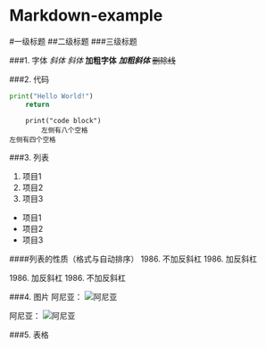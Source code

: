 # Markdown-example
#一级标题
##二级标题
###三级标题

###1. 字体
*斜体*
_斜体_
**加粗字体**
***加粗斜体***
~~删除线~~



###2. 代码
```python
print("Hello World!")
	return
```
		print("code block")
			左侧有八个空格
	左侧有四个空格

###3. 列表
1. 项目1
2. 项目2
3. 项目3

- 项目1
- 项目2
- 项目3


####列表的性质（格式与自动排序）
1986. 不加反斜杠
1986\. 加反斜杠

1986\. 加反斜杠
1986. 不加反斜杠

###4. 图片
阿尼亚：
![阿尼亚](https://iknow-pic.cdn.bcebos.com/a8ec8a13632762d0b569493bb2ec08fa503dc6db"阿尼亚")

阿尼亚：
![阿尼亚][aniya]

[aniya]: https://iknow-pic.cdn.bcebos.com/a8ec8a13632762d0b569493bb2ec08fa503dc6db"阿尼亚"

###5. 表格
